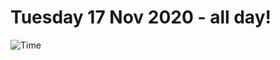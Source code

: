 # Tuesday 17 Nov 2020 - all day!
![Time](https://github.com/rich-ctm/today/workflows/Time/badge.svg)

